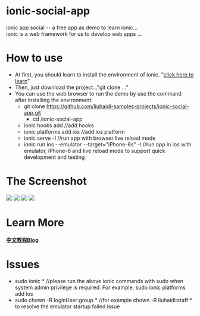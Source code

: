 # ionic-social-app

ionic app social -- a free app as demo to learn ionic...</br>
ionic is a web framework for us to develop web apps ...</br>

# How to use
* At first, you should learn to install the environment of ionic. "<a href="http://ionic.io/">click here to learn</a>"
* Then, just download the project..."git clone ..."
* You can use the web browser to run the demo by use the command after installing the environment:
  * git clone https://github.com/liuhaidl-samples-projects/ionic-social-app.git
	* cd /ionic-social-app
  * ionic hooks add //add hooks
  * ionic platforms add ios //add ios platform
  * ionic serve -l //run app with browser live reload mode
  * ionic run ios --emulator --target="iPhone-6s" -l //run app in ios with emulator, iPhone-6 and live reload mode to support quick development and testing 
	
# The Screenshot

<img src="resources/demo0.png">
<img src="resources/demo1.png">
<img src="resources/demo2.png">
<img src="resources/demo3.png">

# Learn More

<a href="http://www.cnblogs.com/Lxiaolong/p/5399008.html">**中文教程Blog**</a>

# Issues
 - sudo ionic * //please run the above ionic commands with sudo when system admin privilege is required. For example, sudo ionic platforms add ios  
 - sudo chown -R loginUser:group * //for example chown -R liuhaidl:staff * to resolve the emulator startup failed issue
